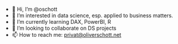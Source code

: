 - 👋 Hi, I’m @oschott
- 👀 I’m interested in data science, esp. applied to business matters.
- 🌱 I’m currently learning DAX, PowerBI, R
- 💞️ I’m looking to collaborate on DS projects
- 📫 How to reach me: privat@oliverschott.net
